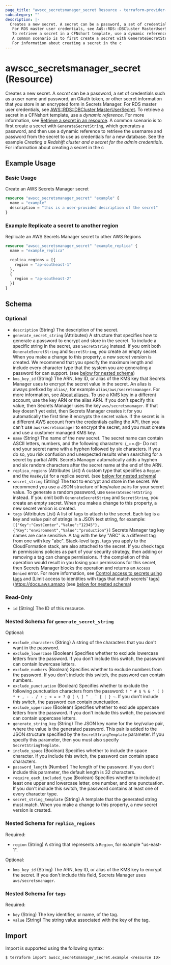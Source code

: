 ```yaml
---
page_title: "awscc_secretsmanager_secret Resource - terraform-provider-awscc"
subcategory: ""
description: |-
  Creates a new secret. A secret can be a password, a set of credentials such as a user name and password, an OAuth token, or other secret information that you store in an encrypted form in Secrets Manager.
   For RDS master user credentials, see AWS::RDS::DBCluster MasterUserSecret https://docs.aws.amazon.com/AWSCloudFormation/latest/UserGuide/aws-properties-rds-dbcluster-masterusersecret.html.
   To retrieve a secret in a CFNshort template, use a dynamic reference. For more information, see Retrieve a secret in an resource https://docs.aws.amazon.com/secretsmanager/latest/userguide/cfn-example_reference-secret.html.
   A common scenario is to first create a secret with GenerateSecretString, which generates a password, and then use a dynamic reference to retrieve the username and password from the secret to use as credentials for a new database. See the example Creating a Redshift cluster and a secret for the admin credentials.
   For information about creating a secret in the c
---
```


# awscc_secretsmanager_secret (Resource)

Creates a new secret. A *secret* can be a password, a set of credentials such as a user name and password, an OAuth token, or other secret information that you store in an encrypted form in Secrets Manager.
 For RDS master user credentials, see [AWS::RDS::DBCluster MasterUserSecret](https://docs.aws.amazon.com/AWSCloudFormation/latest/UserGuide/aws-properties-rds-dbcluster-masterusersecret.html).
 To retrieve a secret in a CFNshort template, use a *dynamic reference*. For more information, see [Retrieve a secret in an resource](https://docs.aws.amazon.com/secretsmanager/latest/userguide/cfn-example_reference-secret.html).
 A common scenario is to first create a secret with ``GenerateSecretString``, which generates a password, and then use a dynamic reference to retrieve the username and password from the secret to use as credentials for a new database. See the example *Creating a Redshift cluster and a secret for the admin credentials*.
 For information about creating a secret in the c

## Example Usage

### Basic Usage
Create an AWS Secrets Manager secret

```terraform
resource "awscc_secretsmanager_secret" "example" {
  name = "example"
  description = "this is a user-provided description of the secret"
}
```

### Example Replicate a secret to another region
Replicate an AWS Secrets Manager secret to other AWS Regions

```terraform
resource "awscc_secretsmanager_secret" "example_replica" {
  name = "example_replica"

  replica_regions = [{
    region = "ap-southeast-1"
  },
  {
    region = "ap-southeast-2"
  }]
}
```

<!-- schema generated by tfplugindocs -->
## Schema

### Optional

- `description` (String) The description of the secret.
- `generate_secret_string` (Attributes) A structure that specifies how to generate a password to encrypt and store in the secret. To include a specific string in the secret, use ``SecretString`` instead. If you omit both ``GenerateSecretString`` and ``SecretString``, you create an empty secret. When you make a change to this property, a new secret version is created.
 We recommend that you specify the maximum length and include every character type that the system you are generating a password for can support. (see [below for nested schema](#nestedatt--generate_secret_string))
- `kms_key_id` (String) The ARN, key ID, or alias of the KMS key that Secrets Manager uses to encrypt the secret value in the secret. An alias is always prefixed by ``alias/``, for example ``alias/aws/secretsmanager``. For more information, see [About aliases](https://docs.aws.amazon.com/kms/latest/developerguide/alias-about.html).
 To use a KMS key in a different account, use the key ARN or the alias ARN.
 If you don't specify this value, then Secrets Manager uses the key ``aws/secretsmanager``. If that key doesn't yet exist, then Secrets Manager creates it for you automatically the first time it encrypts the secret value.
 If the secret is in a different AWS account from the credentials calling the API, then you can't use ``aws/secretsmanager`` to encrypt the secret, and you must create and use a customer managed KMS key.
- `name` (String) The name of the new secret.
 The secret name can contain ASCII letters, numbers, and the following characters: /_+=.@-
 Do not end your secret name with a hyphen followed by six characters. If you do so, you risk confusion and unexpected results when searching for a secret by partial ARN. Secrets Manager automatically adds a hyphen and six random characters after the secret name at the end of the ARN.
- `replica_regions` (Attributes List) A custom type that specifies a ``Region`` and the ``KmsKeyId`` for a replica secret. (see [below for nested schema](#nestedatt--replica_regions))
- `secret_string` (String) The text to encrypt and store in the secret. We recommend you use a JSON structure of key/value pairs for your secret value. To generate a random password, use ``GenerateSecretString`` instead. If you omit both ``GenerateSecretString`` and ``SecretString``, you create an empty secret. When you make a change to this property, a new secret version is created.
- `tags` (Attributes List) A list of tags to attach to the secret. Each tag is a key and value pair of strings in a JSON text string, for example:
  ``[{"Key":"CostCenter","Value":"12345"},{"Key":"environment","Value":"production"}]`` 
 Secrets Manager tag key names are case sensitive. A tag with the key "ABC" is a different tag from one with key "abc".
 Stack-level tags, tags you apply to the CloudFormation stack, are also attached to the secret. 
 If you check tags in permissions policies as part of your security strategy, then adding or removing a tag can change permissions. If the completion of this operation would result in you losing your permissions for this secret, then Secrets Manager blocks the operation and returns an ``Access Denied`` error. For more information, see [Control access to secrets using tags](https://docs.aws.amazon.com/secretsmanager/latest/userguide/auth-and-access_examples.html#tag-secrets-abac) and [Limit access to identities with tags that match secrets' tags](https://docs.aws.amazo (see [below for nested schema](#nestedatt--tags))

### Read-Only

- `id` (String) The ID of this resource.

<a id="nestedatt--generate_secret_string"></a>
### Nested Schema for `generate_secret_string`

Optional:

- `exclude_characters` (String) A string of the characters that you don't want in the password.
- `exclude_lowercase` (Boolean) Specifies whether to exclude lowercase letters from the password. If you don't include this switch, the password can contain lowercase letters.
- `exclude_numbers` (Boolean) Specifies whether to exclude numbers from the password. If you don't include this switch, the password can contain numbers.
- `exclude_punctuation` (Boolean) Specifies whether to exclude the following punctuation characters from the password: ``! " # $ % & ' ( ) * + , - . / : ; < = > ? @ [ \ ] ^ _ ` { | } ~``. If you don't include this switch, the password can contain punctuation.
- `exclude_uppercase` (Boolean) Specifies whether to exclude uppercase letters from the password. If you don't include this switch, the password can contain uppercase letters.
- `generate_string_key` (String) The JSON key name for the key/value pair, where the value is the generated password. This pair is added to the JSON structure specified by the ``SecretStringTemplate`` parameter. If you specify this parameter, then you must also specify ``SecretStringTemplate``.
- `include_space` (Boolean) Specifies whether to include the space character. If you include this switch, the password can contain space characters.
- `password_length` (Number) The length of the password. If you don't include this parameter, the default length is 32 characters.
- `require_each_included_type` (Boolean) Specifies whether to include at least one upper and lowercase letter, one number, and one punctuation. If you don't include this switch, the password contains at least one of every character type.
- `secret_string_template` (String) A template that the generated string must match. When you make a change to this property, a new secret version is created.


<a id="nestedatt--replica_regions"></a>
### Nested Schema for `replica_regions`

Required:

- `region` (String) A string that represents a ``Region``, for example "us-east-1".

Optional:

- `kms_key_id` (String) The ARN, key ID, or alias of the KMS key to encrypt the secret. If you don't include this field, Secrets Manager uses ``aws/secretsmanager``.


<a id="nestedatt--tags"></a>
### Nested Schema for `tags`

Required:

- `key` (String) The key identifier, or name, of the tag.
- `value` (String) The string value associated with the key of the tag.

## Import

Import is supported using the following syntax:

```shell
$ terraform import awscc_secretsmanager_secret.example <resource ID>
```
